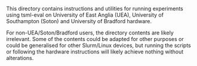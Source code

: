 This directory contains instructions and utilities for running experiments using
tsml-eval on University of East Anglia (UEA), University of Southampton (Soton) and
University of Bradford hardware.

For non-UEA/Soton/Bradford users, the directory contents are likely irrelevant.
Some of the contents could be adapted for other purposes or could be generalised
for other Slurm/Linux devices, but running the scripts or following the hardware
instructions will likely achieve nothing without alterations.
